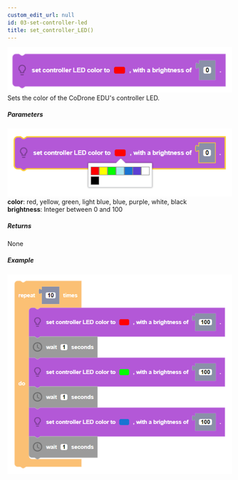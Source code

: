 ```yaml
---
custom_edit_url: null
id: 03-set-controller-led
title: set_controller_LED()
---
```


![set drone led block image](set_controller_LED.PNG)
Sets the color of the CoDrone EDU's controller LED.

##### Parameters
![set drone led block param image](set_controller_LED_params.PNG)<br />
**color**: red, yellow, green, light blue, blue, purple, white, black <br />
**brightness**: Integer between 0 and 100 <br /> 

##### Returns

None

##### Example

![set drone led example](set_controller_led_example.PNG)
